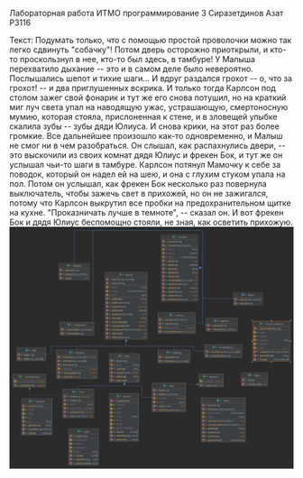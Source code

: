 Лабораторная работа ИТМО программирование 3
Сиразетдинов Азат P3116

Текст: Подумать только, что с помощью простой проволочки можно так легко сдвинуть "собачку"! Потом дверь осторожно приоткрыли, и кто-то проскользнул в нее, кто-то был здесь, в тамбуре! У Малыша перехватило дыхание -- это и в самом деле было невероятно. Послышались шепот и тихие шаги... И вдруг раздался грохот -- о, что за грохот! -- и два приглушенных вскрика. И только тогда Карлсон под столом зажег свой фонарик и тут же его снова потушил, но на краткий миг луч света упал на наводящую ужас, устрашающую, смертоносную мумию, которая стояла, прислоненная к стене, и в зловещей улыбке скалила зубы -- зубы дяди Юлиуса. И снова крики, на этот раз более громкие. Все дальнейшее произошло как-то одновременно, и Малыш не смог ни в чем разобраться. Он слышал, как распахнулись двери, -- это выскочили из своих комнат дядя Юлиус и фрекен Бок, и тут же он услышал чьи-то шаги в тамбуре. Карлсон потянул Мамочку к себе за поводок, который он надел ей на шею, и она с глухим стуком упала на пол. Потом он услышал, как фрекен Бок несколько раз повернула выключатель, чтобы зажечь свет в прихожей, но он не зажигался, потому что Карлсон выкрутил все пробки на предохранительном щитке на кухне. "Проказничать лучше в темноте", -- сказал он. И вот фрекен Бок и дядя Юлиус беспомощно стояли, не зная, как осветить прихожую.
![img.png](img.png)